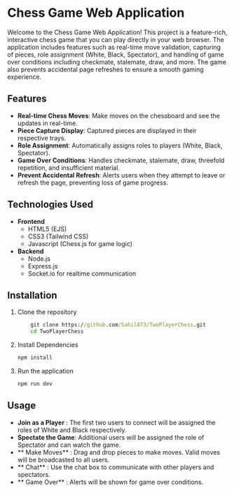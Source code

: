 # Chess Game Web Application

Welcome to the Chess Game Web Application! This project is a feature-rich, interactive chess game that you can play directly in your web browser. The application includes features such as real-time move validation, capturing of pieces, role assignment (White, Black, Spectator), and handling of game over conditions including checkmate, stalemate, draw, and more. The game also prevents accidental page refreshes to ensure a smooth gaming experience.

## Features

- **Real-time Chess Moves**: Make moves on the chessboard and see the updates in real-time.
- **Piece Capture Display**: Captured pieces are displayed in their respective trays.
- **Role Assignment**: Automatically assigns roles to players (White, Black, Spectator).
- **Game Over Conditions**: Handles checkmate, stalemate, draw, threefold repetition, and insufficient material.
- **Prevent Accidental Refresh**: Alerts users when they attempt to leave or refresh the page, preventing loss of game progress.

## Technologies Used

- **Frontend**
  - HTML5 (EJS)
  - CSS3 (Tailwind CSS)
  - Javascript (Chess.js for game logic)
- **Backend**
  - Node.js
  - Express.js
  - Socket.io for realtime communication

## Installation

1. Clone the repository
   ```cmd
       git clone https://github.com/Sahil873/TwoPlayerChess.git
       cd TwoPlayerChess
   ```
2. Install Dependencies
   ```cmd
   npm install
   ```
3. Run the application
   ```cmd
   npm run dev
   ```

## Usage

- **Join as a Player** : The first two users to connect will be assigned the roles of White and Black respectively.
- **Spectate the Game**: Additional users will be assigned the role of Spectator and can watch the game.
- ** Make Moves** : Drag and drop pieces to make moves. Valid moves will be broadcasted to all users.
- ** Chat** : Use the chat box to communicate with other players and spectators.
- ** Game Over** : Alerts will be shown for game over conditions.
